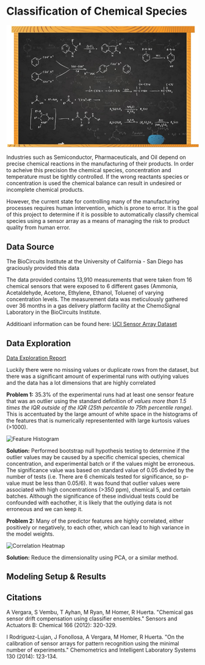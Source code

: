 # Classification of Chemical Species
![cover_photo](./images/readme-intro.jpg)

Industries such as Semiconductor, Pharmaceuticals, and Oil depend on precise chemical reactions in the manufacturing of their products. In order to acheive this precision the chemical species, concentration and temperature must be tightly controlled. If the wrong reactants species or concentration is used the chemical balance can result in undesired or incomplete chemical products.

However, the current state for controlling many of the manufacturing processes requires human intervention, which is prone to error. It is the goal of this project to determine if it is possible to automatically classify chemical species using a sensor array as a means of managing the risk to product quality from human error.

## Data Source

The BioCircuits Institute at the University of California - San Diego has graciously provided this data

The data provided contains 13,910 measurements that were taken from 16 chemical sensors that were exposed to 6 different gases (Ammonia, Acetaldehyde, Acetone, Ethylene, Ethanol, Toluene) of varying concentration levels. The measurement data was meticulously gathered over 36 months in a gas delivery platform facility at the ChemoSignal Laboratory in the BioCircuits Institute.

Additioanl information can be found here: 
[UCI Sensor Array Dataset](http://archive.ics.uci.edu/ml/datasets/Gas+Sensor+Array+Drift+Dataset+at+Different+Concentrations)

## Data Exploration

[Data Exploration Report](https://github.com/scosam/ChemicalPredictions/blob/master/notebooks/Capstone2EDA.ipynb)

Luckily there were no missing values or duplicate rows from the dataset, but there was a significant amount of experimental runs with outlying values and the data has a lot dimensions that are highly correlated

**Problem 1:** 35.3% of the experimental runs had at least one sensor feature that was an outlier using the standard definition of *values more than 1.5 times the IQR outside of the IQR (25th percentile to 75th percentile range).* This is accentuated by the large amount of white space in the histograms of the features that is numerically representented with large kurtosis values (>1000).

![Feature Histogram](./image/feature_histogram.png)

**Solution:** Performed bootstrap null hypothesis testing to determine if the outlier values may be caused by a specific chemical species, chemical concentration, and experimental batch or if the values might be erroneous. The significance value was based on standard value of 0.05 divded by the number of tests (i.e. There are 6 chemicals tested for significance, so p-value must be less than 0.05/6). It was found that outlier values were associated with high concentrations (>350 ppm), chemical 5, and certain batches. Although the significance of these individual tests could be confounded with eachother, it is likely that the outlying data is not erroneous and we can keep it.

**Problem 2:** Many of the predictor features are highly correlated, either positively or negatively, to each other, which can lead to high variance in the model weights.

![Correlation Heatmap](./image/heatmap.png)

**Solution:** Reduce the dimensionality using PCA, or a similar method.

## Modeling Setup & Results

## Citations

A Vergara, S Vembu, T Ayhan, M Ryan, M Homer, R Huerta. "Chemical gas sensor drift compensation using classifier ensembles." Sensors and Actuators B: Chemical 166 (2012): 320-329.

I Rodriguez-Lujan, J Fonollosa, A Vergara, M Homer, R Huerta. "On the calibration of sensor arrays for pattern recognition using the minimal number of experiments." Chemometrics and Intelligent Laboratory Systems 130 (2014): 123-134.